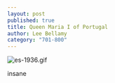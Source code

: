 ```yaml
---
layout: post
published: true
title: Queen Maria I of Portugal
author: Lee Bellamy
category: "701-800"
---
```


![es-1936.gif]({{site.baseurl}}/images/es-1936.gif)

insane